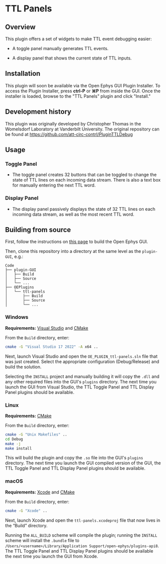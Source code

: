# TTL Panels

## Overview

This plugin offers a set of widgets to make TTL event debugging easier:

* A toggle panel manually generates TTL events.

* A display panel that shows the current state of TTL inputs.


## Installation

This plugin will soon be available via the Open Ephys GUI Plugin Installer. To access the Plugin Installer, press **ctrl-P** or **⌘P** from inside the GUI. Once the installer is loaded, browse to the "TTL Panels" plugin and click "Install."


## Development history

This plugin was originally developed by Christopher Thomas in the Womelsdorf Laboratory at Vanderbilt University. The original repository can be found at https://github.com/att-circ-contrl/PluginTTLDebug


## Usage

### Toggle Panel

* The toggle panel creates 32 buttons that can be toggled to change the state of TTL lines on each incoming data stream. There is also a text box for manually entering the next TTL word.

### Display Panel

* The display panel passively displays the state of 32 TTL lines on each incoming data stream, as well as the most recent TTL word.



## Building from source

First, follow the instructions on [this page](https://open-ephys.github.io/gui-docs/Developer-Guide/Compiling-the-GUI.html) to build the Open Ephys GUI.

Then, clone this repository into a directory at the same level as the `plugin-GUI`, e.g.:
 
```
Code
├── plugin-GUI
│   ├── Build
│   ├── Source
│   └── ...
├── OEPlugins
│   └── ttl-panels
│       ├── Build
│       ├── Source
│       └── ...
```

### Windows

**Requirements:** [Visual Studio](https://visualstudio.microsoft.com/) and [CMake](https://cmake.org/install/)

From the `Build` directory, enter:

```bash
cmake -G "Visual Studio 17 2022" -A x64 ..
```

Next, launch Visual Studio and open the `OE_PLUGIN_ttl-panels.sln` file that was just created. Select the appropriate configuration (Debug/Release) and build the solution.

Selecting the `INSTALL` project and manually building it will copy the `.dll` and any other required files into the GUI's `plugins` directory. The next time you launch the GUI from Visual Studio, the TTL Toggle Panel and TTL Display Panel plugins should be available.


### Linux

**Requirements:** [CMake](https://cmake.org/install/)

From the `Build` directory, enter:

```bash
cmake -G "Unix Makefiles" ..
cd Debug
make -j
make install
```

This will build the plugin and copy the `.so` file into the GUI's `plugins` directory. The next time you launch the GUI compiled version of the GUI, the TTL Toggle Panel and TTL Display Panel plugins should be available.


### macOS

**Requirements:** [Xcode](https://developer.apple.com/xcode/) and [CMake](https://cmake.org/install/)

From the `Build` directory, enter:

```bash
cmake -G "Xcode" ..
```

Next, launch Xcode and open the `ttl-panels.xcodeproj` file that now lives in the “Build” directory.

Running the `ALL_BUILD` scheme will compile the plugin; running the `INSTALL` scheme will install the `.bundle` file to `/Users/<username>/Library/Application Support/open-ephys/plugins-api8`. The TTL Toggle Panel and TTL Display Panel plugins should be available the next time you launch the GUI from Xcode.
